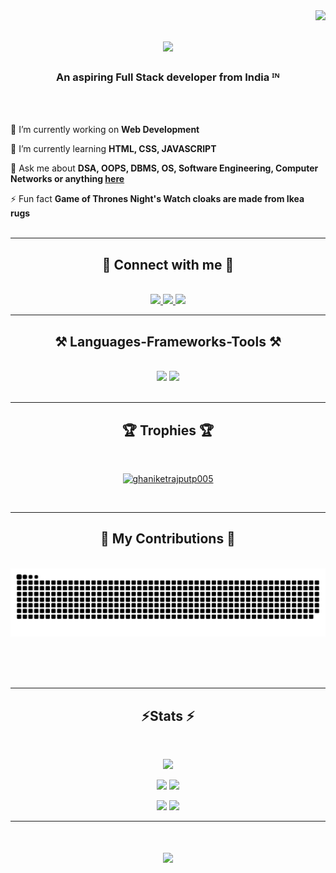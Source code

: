 <img align="right" src="https://visitor-badge.laobi.icu/badge?page_id=GhaniketRajputp005.GhaniketRajputp005&left_color=royalblue&right_color=darkgreen&left_text=%20Profile%20Visits" />

<h1 align="center">
    <img src="https://readme-typing-svg.herokuapp.com/?font=ArchivoBlack:&size=35&center=true&vCenter=true&width=500&height=70&duration=3000&lines=Hi+There!+👋;+I'm+Ghaniket+Rajput!;" />
</h1>

<h3 align="center">An aspiring Full Stack developer from India ᴵᴺ</h3>

<br/>
<br/>

<div align="left">
 
 🔭 I’m currently working on **Web Development**
 
 🌱 I’m currently learning **HTML, CSS, JAVASCRIPT**

💬 Ask me about **DSA, OOPS, DBMS, OS, Software Engineering, Computer Networks or anything [here](https://github.com/GhaniketRajputp005/GhaniketRajputp005/issues)**

⚡ Fun fact **Game of Thrones Night's Watch cloaks are made from Ikea rugs**
<br>
<br>


 </div>

 <hr/>
 
<h2 align="center">🔗 Connect with me 🔗</h2>
<br/>
<div align="center"> 
  
  <a href="mailto:ghaniketrajput29@gmail.com">
    <img src="https://img.shields.io/badge/Gmail-333333?style=for-the-badge&logo=gmail&logoColor=red" />
  </a>
  <a href="https://www.linkedin.com/in/ghaniket-rajput-353412222" target="_blank">
    <img src="https://img.shields.io/badge/LinkedIn-0077B5?style=for-the-badge&logo=linkedin&logoColor=white" target="_blank" />
  </a>
  <a href="" target="_blank">
     <img src="https://img.shields.io/badge/Portfolio-FF5722?style=for-the-badge&logo=todoist&logoColor=white" target="_blank" /> <!-- sqlite, safari, google-chrome are other good icon options -->
  </a>
  <br>
</div>

 <hr/>
 
<h2 align="center">⚒️ Languages-Frameworks-Tools ⚒️</h2>
<br/>
<div align="center">
    <img src="https://skillicons.dev/icons?i=bootstrap,html,vscode,sublime,github,git,r,opencv&theme=light&perline=4" />
    <img src="https://skillicons.dev/icons?i=python,c,cpp,java,mysql,django,eclipse,ubuntu&theme=light&perline=4" /><br>
</div>
<br>

<hr/>

<div align="center">
  <h2>🏆 Trophies 🏆</h2>
  <br>
 
  
<p align="center"> <a href="https://github.com/ryo-ma/github-profile-trophy"><img src="https://github-profile-trophy.vercel.app/?username=ghaniketrajputp005" alt="ghaniketrajputp005" /></a> </p>
  <br/>
  <hr>
</div>



<div align="center">
  <h2>🐍 My Contributions 🐍</h2>
  <br>
  <img alt="snake eating my contributions" src="https://raw.githubusercontent.com/salesp07/salesp07/output/github-contribution-grid-snake.svg" />
  
  <br/><br/><br/>
</div>

<hr/>


<div align="center">
  <h2> ⚡Stats ⚡</h2>
  <br>
  




![](http://github-profile-summary-cards.vercel.app/api/cards/profile-details?username=GhaniketRajputp005&theme=chartreuse_dark)

![](http://github-profile-summary-cards.vercel.app/api/cards/repos-per-language?username=GhaniketRajputp005&theme=chartreuse_dark)
 ![](http://github-profile-summary-cards.vercel.app/api/cards/most-commit-language?username=GhaniketRajputp005&theme=chartreuse_dark)

![](http://github-profile-summary-cards.vercel.app/api/cards/stats?username=GhaniketRajputp005&theme=chartreuse_dark)
  ![](http://github-profile-summary-cards.vercel.app/api/cards/productive-time?username=GhaniketRajputp005&theme=chartreuse_dark&utcOffset=8)







</div>






<hr>

<h1 align="center">
    <img src="https://readme-typing-svg.herokuapp.com/?font=ArchivoBlack:&size=35&center=true&vCenter=true&width=800&height=70&duration=2000&lines=Thanks+for+visiting!+👋;+Shoot+me+a+message+on+Linkedin!;+I'm+always+down+to+collab+:)" />
</h1>

